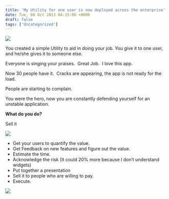 ```yaml
---
title: 'My Utility for one user is now deployed across the enterprise'
date: Tue, 08 Oct 2013 04:15:06 +0000
draft: false
tags: ['Uncategorized']
---
```


![](http://yre.zenfs.com/en_us/cms/homes/Freshome/converted_airplane.jpg)

You created a simple Utility to aid in doing your job. You give it to one user, and he/she gives it to someone else. 

Everyone is singing your praises.  Great Job.  I love this app.

Now 30 people have it.  Cracks are appearing, the app is not ready for the load.

People are starting to complain.

You were the hero, now you are constantly defending yourself for an unstable application.

**What do you do?**

Sell it

![](http://mattruple.theworldrace.org/blogphotos/theworldrace/mattruple/salesman.jpg)

*   Get your users to quantify the value.
*   Get Feedback on new features and figure out the value.
*   Estimate the time.
*   Acknowledge the risk (It could 20% more because I don’t understand widgets)
*   Put together a presentation
*   Sell it to people who are willing to pay.
*   Execute.

![](http://jimsomerville.files.wordpress.com/2010/07/wheelbarrow3.jpg)